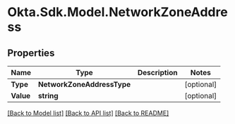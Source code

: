 # Okta.Sdk.Model.NetworkZoneAddress

## Properties

Name | Type | Description | Notes
------------ | ------------- | ------------- | -------------
**Type** | **NetworkZoneAddressType** |  | [optional] 
**Value** | **string** |  | [optional] 

[[Back to Model list]](../README.md#documentation-for-models) [[Back to API list]](../README.md#documentation-for-api-endpoints) [[Back to README]](../README.md)

